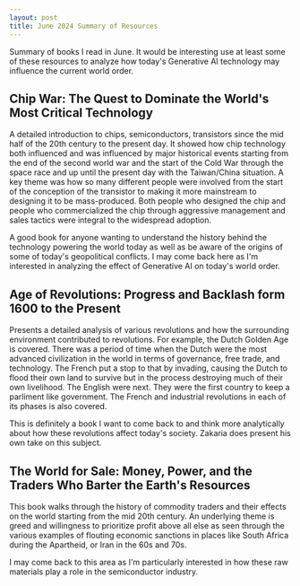 ```yaml
---
layout: post
title: June 2024 Summary of Resources 
---
```


Summary of books I read in June. It would be interesting use at least some of these resources to analyze how today's Generative AI technology may influence the current world order. 
 
## Chip War: The Quest to Dominate the World's Most Critical Technology
A detailed introduction to chips, semiconductors, transistors since the mid half of the 20th century to the present day. 
It showed how chip technology both influenced and was influenced by major historical events starting from the end of the second world war and the start of the Cold War through the space race and up until the present day with the Taiwan/China situation.
A key theme was how so many different people were involved from the start of the conception of the transistor to making it more mainstream to designing it to be mass-produced. 
Both people who designed the chip and people who commercialized the chip through aggressive management and sales tactics were integral to the widespread adoption. 

A good book for anyone wanting to understand the history behind the technology powering the world today as well as be aware of the origins of some of today's geopolitical conflicts. 
I may come back here as I'm interested in analyzing the effect of Generative AI on today's world order.

## Age of Revolutions: Progress and Backlash form 1600 to the Present
Presents a detailed analysis of various revolutions and how the surrounding environment contributed to revolutions. For example, the Dutch Golden Age is covered. There was a period of time when the Dutch were the most advanced civilization in the world in terms of governance, free trade, and technology. The French put a stop to that by invading, causing the Dutch to flood their own land to survive but in the process destroying much of their own livelihood. The English were next. They were the first country to keep a parliment like government. The French and industrial revolutions in each of its phases is also covered.

This is definitely a book I want to come back to and think more analytically about how these revolutions affect today's society. Zakaria does present his own take on this subject.

## The World for Sale: Money, Power, and the Traders Who Barter the Earth's Resources
This book walks through the history of commodity traders and their effects on the world starting from the mid 20th century. An underlying theme is greed and willingness to prioritize profit above all else as seen through the various examples of flouting economic sanctions in places like South Africa during the Apartheid, or Iran in the 60s and 70s. 

I may come back to this area as I'm particularly interested in how these raw materials play a role in the semiconductor industry.